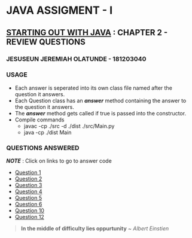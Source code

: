 # JAVA ASSIGMENT - I
## [STARTING OUT WITH JAVA](https://www.amazon.com/Starting-Out-Java-Early-Objects/dp/0134462017) : CHAPTER 2 - REVIEW QUESTIONS
### JESUSEUN JEREMIAH OLATUNDE - 181203040 

### USAGE
* Each answer is seperated into its own class file named after the question it answers.
* Each Question class has an **_answer_** method containing the answer to the question it answers.
* The **_answer_** method gets called if true is passed into the constructor.
* Compile commands
	* javac -cp ./src -d ./dist ./src/Main.py 
	* java -cp ./dist Main

### QUESTIONS ANSWERED
**_NOTE_** : Click on links to go to answer code
* [Question 1](https://github.com/Jeremiah-Olatunde/assignment.i/blob/master/src/Question1.java)
* [Question 2](https://github.com/Jeremiah-Olatunde/assignment.i/blob/master/src/Question2.java)
* [Question 3](https://github.com/Jeremiah-Olatunde/assignment.i/blob/master/src/Question3.java)
* [Question 4](https://github.com/Jeremiah-Olatunde/assignment.i/blob/master/src/Question4.java)
* [Question 5](https://github.com/Jeremiah-Olatunde/assignment.i/blob/master/src/Question5.java)
* [Question 6](https://github.com/Jeremiah-Olatunde/assignment.i/blob/master/src/Question6.java)
* [Question 10](https://github.com/Jeremiah-Olatunde/assignment.i/blob/master/src/Question10.java)
* [Question 12](https://github.com/Jeremiah-Olatunde/assignment.i/blob/master/src/Question12.java)

> **In the middle of difficulty lies oppurtunity** ~ _Albert Einstien_
